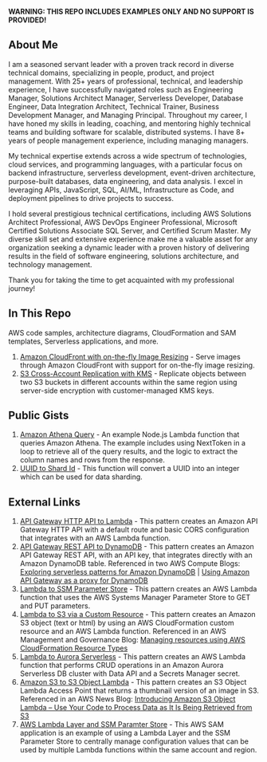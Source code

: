 **WARNING: THIS REPO INCLUDES EXAMPLES ONLY AND NO SUPPORT IS PROVIDED!**

## About Me

I am a seasoned servant leader with a proven track record in diverse technical domains, specializing in people, product, and project management. With 25+ years of professional, technical, and leadership experience, I have successfully navigated roles such as Engineering Manager, Solutions Architect Manager, Serverless Developer, Database Engineer, Data Integration Architect, Technical Trainer, Business Development Manager, and Managing Principal. Throughout my career, I have honed my skills in leading, coaching, and mentoring highly technical teams and building software for scalable, distributed systems. I have 8+ years of people management experience, including managing managers.

My technical expertise extends across a wide spectrum of technologies, cloud services, and programming languages, with a particular focus on backend infrastructure, serverless development, event-driven architecture, purpose-built databases, data engineering, and data analysis. I excel in leveraging APIs, JavaScript, SQL, AI/ML, Infrastructure as Code, and deployment pipelines to drive projects to success.

I hold several prestigious technical certifications, including AWS Solutions Architect Professional, AWS DevOps Engineer Professional, Microsoft Certified Solutions Associate SQL Server, and Certified Scrum Master. My diverse skill set and extensive experience make me a valuable asset for any organization seeking a dynamic leader with a proven history of delivering results in the field of software engineering, solutions architecture, and technology management.

Thank you for taking the time to get acquainted with my professional journey!

## In This Repo

AWS code samples, architecture diagrams, CloudFormation and SAM templates, Serverless applications, and more.

1. [Amazon CloudFront with on-the-fly Image Resizing](./cloudfront-resize-image/) - Serve images through Amazon CloudFront with support for on-the-fly image resizing.
1. [S3 Cross-Account Replication with KMS](./s3-cross-account-replication-with-kms) - Replicate objects between two S3 buckets in different accounts within the same region using server-side encryption with customer-managed KMS keys.

## Public Gists

1. [Amazon Athena Query](https://gist.github.com/gadavis2/3bb03e724a4dd27c73af731ff9e68e21) - An example Node.js Lambda function that queries Amazon Athena. The example includes using NextToken in a loop to retrieve all of the query results, and the logic to extract the column names and rows from the response.
1. [UUID to Shard Id](https://gist.github.com/gadavis2/faf3d888a3110409b97bc18a59d7c807) - This function will convert a UUID into an integer which can be used for data sharding.

## External Links

1. [API Gateway HTTP API to Lambda](https://serverlessland.com/patterns/apigw-lambda) - This pattern creates an Amazon API Gateway HTTP API with a default route and basic CORS configuration that integrates with an AWS Lambda function.
1. [API Gateway REST API to DynamoDB](https://serverlessland.com/patterns/apigw-dynamodb) - This pattern creates an Amazon API Gateway REST API, with an API key, that integrates directly with an Amazon DynamoDB table. Referenced in two AWS Compute Blogs: [Exploring serverless patterns for Amazon DynamoDB](https://aws.amazon.com/blogs/compute/exploring-serverless-patterns-for-amazon-dynamodb/) | [Using Amazon API Gateway as a proxy for DynamoDB](https://aws.amazon.com/blogs/compute/using-amazon-api-gateway-as-a-proxy-for-dynamodb/)
1. [Lambda to SSM Parameter Store](https://serverlessland.com/patterns/lambda-ssm) - This pattern creates an AWS Lambda function that uses the AWS Systems Manager Parameter Store to GET and PUT parameters.
1. [Lambda to S3 via a Custom Resource](https://serverlessland.com/patterns/lambda-s3-cfn) - This pattern creates an Amazon S3 object (text or html) by using an AWS CloudFormation custom resource and an AWS Lambda function. Referenced in an AWS Management and Governance Blog: [Managing resources using AWS CloudFormation Resource Types](https://aws.amazon.com/blogs/mt/managing-resources-using-aws-cloudformation-resource-types/)
1. [Lambda to Aurora Serverless](https://serverlessland.com/patterns/lambda-aurora) - This pattern creates an AWS Lambda function that performs CRUD operations in an Amazon Aurora Serverless DB cluster with Data API and a Secrets Manager secret.
1. [Amazon S3 to S3 Object Lambda](https://serverlessland.com/patterns/s3-object-lambda) - This pattern creates an S3 Object Lambda Access Point that returns a thumbnail version of an image in S3. Referenced in an AWS News Blog: [Introducing Amazon S3 Object Lambda – Use Your Code to Process Data as It Is Being Retrieved from S3](https://aws.amazon.com/blogs/aws/introducing-amazon-s3-object-lambda-use-your-code-to-process-data-as-it-is-being-retrieved-from-s3/)
1. [AWS Lambda Layer and SSM Paramter Store](https://serverlessland.com/patterns/lambda-layer-ssm-parameters) - This AWS SAM application is an example of using a Lambda Layer and the SSM Parameter Store to centrally manage configuration values that can be used by multiple Lambda functions within the same account and region.
